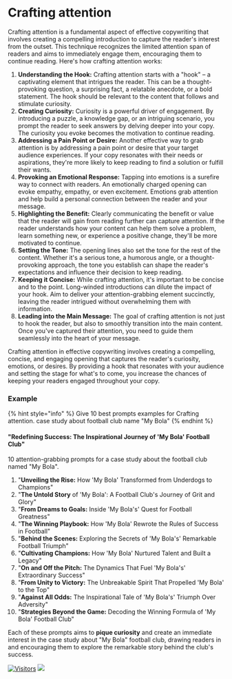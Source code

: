 # Crafting attention

Crafting attention is a fundamental aspect of effective copywriting that involves creating a compelling introduction to capture the reader's interest from the outset. This technique recognizes the limited attention span of readers and aims to immediately engage them, encouraging them to continue reading. Here's how crafting attention works:

1. **Understanding the Hook:** Crafting attention starts with a "hook" – a captivating element that intrigues the reader. This can be a thought-provoking question, a surprising fact, a relatable anecdote, or a bold statement. The hook should be relevant to the content that follows and stimulate curiosity.
2. **Creating Curiosity:** Curiosity is a powerful driver of engagement. By introducing a puzzle, a knowledge gap, or an intriguing scenario, you prompt the reader to seek answers by delving deeper into your copy. The curiosity you evoke becomes the motivation to continue reading.
3. **Addressing a Pain Point or Desire:** Another effective way to grab attention is by addressing a pain point or desire that your target audience experiences. If your copy resonates with their needs or aspirations, they're more likely to keep reading to find a solution or fulfill their wants.
4. **Provoking an Emotional Response:** Tapping into emotions is a surefire way to connect with readers. An emotionally charged opening can evoke empathy, empathy, or even excitement. Emotions grab attention and help build a personal connection between the reader and your message.
5. **Highlighting the Benefit:** Clearly communicating the benefit or value that the reader will gain from reading further can capture attention. If the reader understands how your content can help them solve a problem, learn something new, or experience a positive change, they'll be more motivated to continue.
6. **Setting the Tone:** The opening lines also set the tone for the rest of the content. Whether it's a serious tone, a humorous angle, or a thought-provoking approach, the tone you establish can shape the reader's expectations and influence their decision to keep reading.
7. **Keeping it Concise:** While crafting attention, it's important to be concise and to the point. Long-winded introductions can dilute the impact of your hook. Aim to deliver your attention-grabbing element succinctly, leaving the reader intrigued without overwhelming them with information.
8. **Leading into the Main Message:** The goal of crafting attention is not just to hook the reader, but also to smoothly transition into the main content. Once you've captured their attention, you need to guide them seamlessly into the heart of your message.

Crafting attention in effective copywriting involves creating a compelling, concise, and engaging opening that captures the reader's curiosity, emotions, or desires. By providing a hook that resonates with your audience and setting the stage for what's to come, you increase the chances of keeping your readers engaged throughout your copy.

### Example

{% hint style="info" %}
Give 10 best prompts examples for Crafting attention. case study about football club name "My Bola"
{% endhint %}

#### **"Redefining Success: The Inspirational Journey of 'My Bola' Football Club"**

10 attention-grabbing prompts for a case study about the football club named "My Bola".

1. "**Unveiling the Rise:** How 'My Bola' Transformed from Underdogs to Champions"
2. "**The Untold Story** of 'My Bola': A Football Club's Journey of Grit and Glory"
3. "**From Dreams to Goals:** Inside 'My Bola's' Quest for Football Greatness"
4. "**The Winning Playbook:** How 'My Bola' Rewrote the Rules of Success in Football"
5. "**Behind the Scenes:** Exploring the Secrets of 'My Bola's' Remarkable Football Triumph"
6. "**Cultivating Champions:** How 'My Bola' Nurtured Talent and Built a Legacy"
7. "**On and Off the Pitch:** The Dynamics That Fuel 'My Bola's' Extraordinary Success"
8. "**From Unity to Victory:** The Unbreakable Spirit That Propelled 'My Bola' to the Top"
9. "**Against All Odds:** The Inspirational Tale of 'My Bola's' Triumph Over Adversity"
10. "**Strategies Beyond the Game:** Decoding the Winning Formula of 'My Bola' Football Club"

Each of these prompts aims to **pique curiosity** and create an immediate interest in the case study about "My Bola" football club, drawing readers in and encouraging them to explore the remarkable story behind the club's success.

[![Visitors](https://api.visitorbadge.io/api/visitors?path=https%3A%2F%2Fgithub.com%2Fdrshahizan\&labelColor=%23697689\&countColor=%23555555\&style=plastic)](https://visitorbadge.io/status?path=https%3A%2F%2Fgithub.com%2Fdrshahizan) ![](https://hit.yhype.me/github/profile?user\_id=81284918)